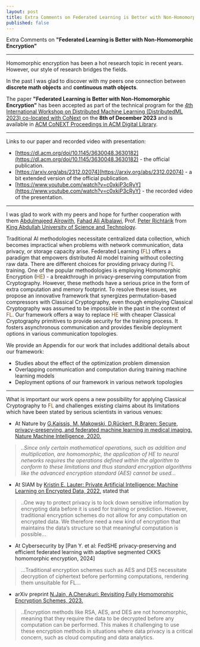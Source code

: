 ```yaml
---
layout: post
title: Extra Comments on Federated Learning is Better with Non-Homomorphic Encryption
published: false
---
```


Extra Comments on **"Federated Learning is Better with Non-Homomorphic Encryption"**


---


Homomorphic encryption has been a hot research topic in recent years. However, our style of research bridges the fields. 

In the past I was glad to discover with my peers one connection between **discrete math objects** and **continuous math objects**.

The paper **"Federated Learning is Better with Non-Homomorphic Encryption"** has been accepted as part of the technical program for the 
[4th International Workshop on Distributed Machine Learning (DistributedML 2023) co-located with CoNext](https://distributedml.org/) on the **8th of December 2023** and is available in [ACM CoNEXT Proceedings in ACM Digital Library](https://dl.acm.org/conference/conext/proceedings).

---

Links to our paper and recorded video with presentation:
* [https://dl.acm.org/doi/10.1145/3630048.3630182](https://dl.acm.org/doi/10.1145/3630048.3630182) - the official publication.
* [https://arxiv.org/abs/2312.02074](https://arxiv.org/abs/2312.02074) - a bit extended version of the official publication.
* [https://www.youtube.com/watch?v=c0xkiP3cRyY](https://www.youtube.com/watch?v=c0xkiP3cRyY) - the recorded video of the presentation.

---

I was glad to work with my peers and hope for further cooperation with them [Abdulmajeed Alrowith](https://www.linkedin.com/in/aalrowithi?originalSubdomain=sa), 
[Fahad Ali Albalawi](https://www.linkedin.com/in/fahad-albalawi-49b55759/), Prof. [Peter Richtárik](https://richtarik.org/) from [King Abdullah University of Science and Technology](https://www.kaust.edu.sa/).

Traditional AI methodologies necessitate centralized data collection, which becomes impractical when problems with network communication, data privacy, or storage capacity arise. 
Federated Learning (<span style="color:rgb(122,76,24)">FL</span>) offers a paradigm that empowers distributed AI model training without collecting raw data. 
There are different choices for providing privacy during <span style="color:rgb(122,76,24)">FL</span> training. One of the popular methodologies is employing Homomorphic Encryption (<span style="color:rgb(122,76,24)">HE</span>) - a breakthrough in privacy-preserving computation from Cryptography. However, these methods have a serious price in the form of extra computation and memory footprint.
To resolve these issues, we propose an innovative framework that synergizes permutation-based compressors with Classical Cryptography, even though employing Classical Cryptography was assumed to be impossible in the past in the context of <span style="color:rgb(122,76,24)">FL</span>.
Our framework offers a way to replace <span style="color:rgb(122,76,24)">HE</span> with cheaper Classical Cryptography primitives to provide security for the training process. It fosters asynchronous communication and provides flexible deployment options in various communication topologies.

We provide an Appendix for our work that includes additional details about our framework:
* Studies about the effect of the optimization problem dimension
* Overlapping communication and computation during training machine learning models
* Deployment options of our framework in various network topologies

---

What is important our work opens a new possibility for applying Classical Cryptography to <span style="color:rgb(122,76,24)">FL</span> and challenges existing claims about its limitations 
which have been stated by serious scientists in various venues:

* At Nature by [G.Kaissis, M. Makowski, D.Rückert, R.Braren: Secure, privacy-preserving, and federated machine learning in medical imaging. Nature Machine Intelligence, 2020.](https://www.nature.com/articles/s42256-020-0186-1)

> *..Since only certain mathematical operations, such as addition and multiplication, are homomorphic, the application of HE to neural networks
requires the operations defined within the algorithm to conform to these limitations and thus standard encryption algorithms like the advanced encryption standard (AES) cannot be used...*


* At SIAM by [Kristin E. Lauter: Private Artificial Intelligence: Machine Learning on Encrypted Data, 2022.](https://www.siam.org/publications/siam-news/articles/private-artificial-intelligence-machine-learning-on-encrypted-data) stated that

> ..One way to protect privacy is to lock down sensitive information by encrypting data before it is used for training or prediction. 
However, traditional encryption schemes do not allow for any computation on encrypted data. We therefore need a new kind of encryption that maintains the data’s structure so that meaningful computation is possible...

* At Cybersecurity by [Pan Y. et al: FedSHE privacy-preserving and efficient federated learning with adaptive segmented CKKS homomorphic encryption, 2024] 

> ...Traditional encryption schemes such as AES and DES necessitate decryption of ciphertext before performing computations, rendering them unsuitable for FL...


* arXiv preprint [N.Jain, A.Cherukuri: Revisiting Fully Homomorphic Encryption Schemes, 2023.](https://arxiv.org/abs/2305.05904)

> ..Encryption methods like RSA, AES, and DES are not homomorphic, meaning that they require the data to be decrypted before any computation can be performed. 
This makes it challenging to use these encryption methods in situations where data privacy is a critical concern, such as cloud computing and data analytics.
